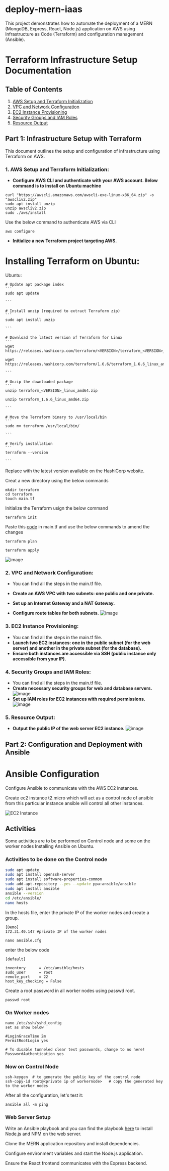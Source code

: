 # deploy-mern-iaas
This project demonstrates how to automate the deployment of a MERN (MongoDB, Express, React, Node.js) application on AWS using Infrastructure as Code (Terraform) and configuration management (Ansible).

# Terraform Infrastructure Setup Documentation

## Table of Contents
1. [AWS Setup and Terraform Initialization](#1-aws-setup-and-terraform-initialization)
2. [VPC and Network Configuration](#2-vpc-and-network-configuration)
3. [EC2 Instance Provisioning](#3-ec2-instance-provisioning)
4. [Security Groups and IAM Roles](#4-security-groups-and-iam-roles)
5. [Resource Output](#5-resource-output)

## Part 1: Infrastructure Setup with Terraform

This document outlines the setup and configuration of infrastructure using Terraform on AWS.

### 1. AWS Setup and Terraform Initialization:

- **Configure AWS CLI and authenticate with your AWS account. Below command is to install on Ubuntu machine**
```
curl "https://awscli.amazonaws.com/awscli-exe-linux-x86_64.zip" -o "awscliv2.zip"
sudo apt install unzip
unzip awscliv2.zip
sudo ./aws/install
```
Use the below command to authenticate AWS via CLI
```
aws configure
```
- **Initialize a new Terraform project targeting AWS.**
# Installing Terraform on Ubuntu:
Ubuntu:

    # Update apt package index
    ```
    sudo apt update

    ```

    # Install unzip (required to extract Terraform zip)
    ```
    sudo apt install unzip
    
    ```

    # Download the latest version of Terraform for Linux
    ```
    wget https://releases.hashicorp.com/terraform/<VERSION>/terraform_<VERSION>_linux_amd64.zip

    wget https://releases.hashicorp.com/terraform/1.6.6/terraform_1.6.6_linux_amd64.zip

    ```

    # Unzip the downloaded package
    ```
    unzip terraform_<VERSION>_linux_amd64.zip

    unzip terraform_1.6.6_linux_amd64.zip

    ```

    # Move the Terraform binary to /usr/local/bin
    ```
    sudo mv terraform /usr/local/bin/
    
    ```

    # Verify installation
    ```
    terraform --version

    ```

Replace <VERSION> with the latest version available on the HashiCorp website.

Creat a new directory using the below commands
```
mkdir terraform
cd terraform
touch main.tf
```
Initialize the Terraform usign the below command
```
terraform init

```
Paste this [code](https://github.com/sayanalokesh/deploy-mern-iaas/blob/main/terraform/main.tf) in main.tf and use the below commands to amend the changes

```
terraform plan
```
```
terraform apply
```
![image](https://github.com/sayanalokesh/deploy-mern-iaas/assets/105637305/4d9fcfc7-60d5-4d2e-9b5d-18f80d8682b0)

### 2. VPC and Network Configuration:
- You can find all the steps in the main.tf file.
- **Create an AWS VPC with two subnets: one public and one private.**

- **Set up an Internet Gateway and a NAT Gateway.**
- **Configure route tables for both subnets.**
![image](https://github.com/sayanalokesh/deploy-mern-iaas/assets/105637305/88d92c74-c03c-46d7-a4c9-e397f3cc24fb)


### 3. EC2 Instance Provisioning:
- You can find all the steps in the main.tf file.
- **Launch two EC2 instances: one in the public subnet (for the web server) and another in the private subnet (for the database).**
- **Ensure both instances are accessible via SSH (public instance only accessible from your IP).**

### 4. Security Groups and IAM Roles:
- You can find all the steps in the main.tf file.
- **Create necessary security groups for web and database servers.**
![image](https://github.com/sayanalokesh/deploy-mern-iaas/assets/105637305/ea32b966-3ca1-4c46-9fc5-80ff4b1e4d99)
- **Set up IAM roles for EC2 instances with required permissions.**
![image](https://github.com/sayanalokesh/deploy-mern-iaas/assets/105637305/539e9d09-8686-4407-a54f-0d0187f4b281)

### 5. Resource Output:

- **Output the public IP of the web server EC2 instance.**
![image](https://github.com/sayanalokesh/deploy-mern-iaas/assets/105637305/41a91dda-a2ee-4922-9e61-031f377d2ad4)

## Part 2: Configuration and Deployment with Ansible
# Ansible Configuration

Configure Ansible to communicate with the AWS EC2 instances.

Create ec2 instance t2.micro which will act as a control node of ansible from this particular instance ansible will control all other instances.

![EC2 Instance](image_path_here)

## Activities

Some activities are to be performed on Control node and some on the worker nodes Installing Ansible on Ubuntu.

### Activities to be done on the Control node

```bash
sudo apt update
sudo apt install openssh-server
sudo apt install software-properties-common
sudo add-apt-repository --yes --update ppa:ansible/ansible
sudo apt install ansible
ansible --version
cd /etc/ansible/
nano hosts
```
In the hosts file, enter the private IP of the worker nodes and create a group.
```
[Demo]
172.31.40.147 #private IP of the worker nodes
```
```
nano ansible.cfg
```
enter the below code
```
[default]

inventory      = /etc/ansible/hosts
sudo_user      = root
remote_port    = 22
host_key_checking = False
```
Create a root password in all worker nodes using passwd root.
```
passwd root
```
### On Worker nodes
```
nano /etc/ssh/sshd_config
set as show below

#LoginGraceTime 2m
PermitRootLogin yes

# To disable tunneled clear text passwords, change to no here!
PasswordAuthentication yes

```
### Now on Control Node
```
ssh-keygen  # to generate the public key of the control node
ssh-copy-id root@<private ip of workernode>   # copy the generated key to the worker nodes

```
After all the configuration, let's test it:
```
ansible all -m ping

```
### Web Server Setup

Write an Ansible playbook and you can find the playbook [here](https://github.com/sayanalokesh/deploy-mern-iaas/blob/main/ansible/deployments.yml) to install Node.js and NPM on the web server.

Clone the MERN application repository and install dependencies.

Configure environment variables and start the Node.js application.

Ensure the React frontend communicates with the Express backend.
